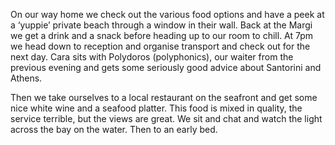 On our way home we check out the various food options and have a peek at a ‘yuppie’ private beach through a window in their wall. Back at the Margi we get a drink and a snack before heading up to our room to chill. At 7pm we head down to reception and organise transport and check out for the next day. Cara sits with Polydoros (polyphonics), our waiter from the previous evening and gets some seriously good advice about Santorini and Athens.

Then we take ourselves to a local restaurant on the seafront and get some nice white wine and a seafood platter. This food is mixed in quality, the service terrible, but the views are great. We sit and chat and watch the light across the bay on the water. Then to an early bed.
